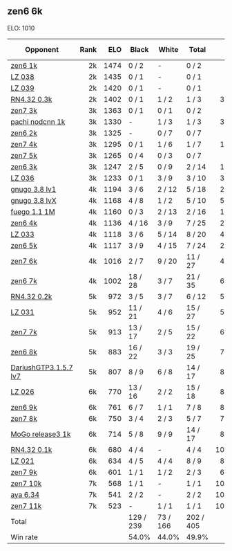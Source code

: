 ## zen6 6k ##

ELO: 1010

Opponent | Rank | ELO | Black | White | Total | Win rate
---------|-----:|----:|-------|-------|-------|-------:
[zen6 1k](zen6%201k.md) | 2k | 1474 | 0 / 2 | - | 0 / 2 | 0.0%
[LZ 038](LZ%20038.md) | 2k | 1435 | 0 / 1 | - | 0 / 1 | 0.0%
[LZ 039](LZ%20039.md) | 2k | 1420 | 0 / 1 | - | 0 / 1 | 0.0%
[RN4.32 0.3k](RN4.32%200.3k.md) | 2k | 1402 | 0 / 1 | 1 / 2 | 1 / 3 | 33.3%
[zen7 3k](zen7%203k.md) | 3k | 1363 | 0 / 1 | 0 / 1 | 0 / 2 | 0.0%
[pachi nodcnn 1k](pachi%20nodcnn%201k.md) | 3k | 1330 | - | 1 / 3 | 1 / 3 | 33.3%
[zen6 2k](zen6%202k.md) | 3k | 1325 | - | 0 / 7 | 0 / 7 | 0.0%
[zen7 4k](zen7%204k.md) | 3k | 1295 | 0 / 1 | 1 / 6 | 1 / 7 | 14.3%
[zen7 5k](zen7%205k.md) | 3k | 1265 | 0 / 4 | 0 / 3 | 0 / 7 | 0.0%
[zen6 3k](zen6%203k.md) | 3k | 1247 | 2 / 5 | 0 / 9 | 2 / 14 | 14.3%
[LZ 036](LZ%20036.md) | 3k | 1233 | 0 / 1 | 3 / 9 | 3 / 10 | 30.0%
[gnugo 3.8 lv1](gnugo%203.8%20lv1.md) | 4k | 1194 | 3 / 6 | 2 / 12 | 5 / 18 | 27.8%
[gnugo 3.8 lvX](gnugo%203.8%20lvX.md) | 4k | 1168 | 4 / 8 | 1 / 2 | 5 / 10 | 50.0%
[fuego 1.1 1M](fuego%201.1%201M.md) | 4k | 1160 | 0 / 3 | 2 / 13 | 2 / 16 | 12.5%
[zen6 4k](zen6%204k.md) | 4k | 1136 | 4 / 16 | 3 / 9 | 7 / 25 | 28.0%
[LZ 033](LZ%20033.md) | 4k | 1118 | 3 / 6 | 5 / 14 | 8 / 20 | 40.0%
[zen6 5k](zen6%205k.md) | 4k | 1117 | 3 / 9 | 4 / 15 | 7 / 24 | 29.2%
[zen7 6k](zen7%206k.md) | 4k | 1016 | 2 / 7 | 9 / 20 | 11 / 27 | 40.7%
[zen6 7k](zen6%207k.md) | 4k | 1002 | 18 / 28 | 3 / 7 | 21 / 35 | 60.0%
[RN4.32 0.2k](RN4.32%200.2k.md) | 5k | 972 | 3 / 5 | 3 / 7 | 6 / 12 | 50.0%
[LZ 031](LZ%20031.md) | 5k | 952 | 11 / 21 | 4 / 6 | 15 / 27 | 55.6%
[zen7 7k](zen7%207k.md) | 5k | 913 | 13 / 17 | 2 / 5 | 15 / 22 | 68.2%
[zen6 8k](zen6%208k.md) | 5k | 883 | 16 / 22 | 3 / 3 | 19 / 25 | 76.0%
[DariushGTP3.1.5.7 lv7](DariushGTP3.1.5.7%20lv7.md) | 5k | 807 | 8 / 9 | 6 / 8 | 14 / 17 | 82.4%
[LZ 026](LZ%20026.md) | 6k | 770 | 13 / 16 | 2 / 2 | 15 / 18 | 83.3%
[zen6 9k](zen6%209k.md) | 6k | 761 | 6 / 7 | 1 / 1 | 7 / 8 | 87.5%
[zen7 8k](zen7%208k.md) | 6k | 750 | 3 / 4 | 2 / 3 | 5 / 7 | 71.4%
[MoGo release3 1k](MoGo%20release3%201k.md) | 6k | 714 | 5 / 8 | 9 / 9 | 14 / 17 | 82.4%
[RN4.32 0.1k](RN4.32%200.1k.md) | 6k | 680 | 4 / 4 | - | 4 / 4 | 100.0%
[LZ 021](LZ%20021.md) | 6k | 634 | 4 / 5 | 4 / 4 | 8 / 9 | 88.9%
[zen7 9k](zen7%209k.md) | 6k | 601 | 1 / 1 | 1 / 2 | 2 / 3 | 66.7%
[zen7 10k](zen7%2010k.md) | 7k | 568 | 1 / 1 | - | 1 / 1 | 100.0%
[aya 6.34](aya%206.34.md) | 7k | 541 | 2 / 2 | - | 2 / 2 | 100.0%
[zen7 11k](zen7%2011k.md) | 7k | 523 | - | 1 / 1 | 1 / 1 | 100.0%
Total | | | 129 / 239 | 73 / 166 | 202 / 405 | 
Win rate| | | 54.0% | 44.0% | 49.9% | 

